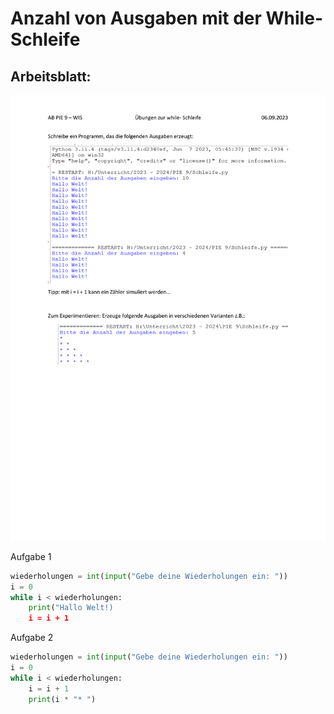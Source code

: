 # Anzahl von Ausgaben mit der While-Schleife

## Arbeitsblatt:
![worksheet](assets/task_6.9.2023.png)

Aufgabe 1

```py
wiederholungen = int(input("Gebe deine Wiederholungen ein: "))
i = 0
while i < wiederholungen:
    print("Hallo Welt!)
    i = i + 1
```

Aufgabe 2

```py
wiederholungen = int(input("Gebe deine Wiederholungen ein: "))
i = 0
while i < wiederholungen:
    i = i + 1
    print(i * "* ")
```